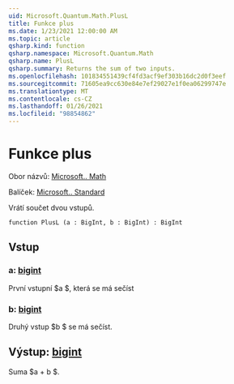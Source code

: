 ```yaml
---
uid: Microsoft.Quantum.Math.PlusL
title: Funkce plus
ms.date: 1/23/2021 12:00:00 AM
ms.topic: article
qsharp.kind: function
qsharp.namespace: Microsoft.Quantum.Math
qsharp.name: PlusL
qsharp.summary: Returns the sum of two inputs.
ms.openlocfilehash: 101834551439cf4fd3acf9ef303b16dc2d0f3eef
ms.sourcegitcommit: 71605ea9cc630e84e7ef29027e1f0ea06299747e
ms.translationtype: MT
ms.contentlocale: cs-CZ
ms.lasthandoff: 01/26/2021
ms.locfileid: "98854862"
---
```

# <a name="plusl-function"></a>Funkce plus

Obor názvů: [Microsoft.. Math](xref:Microsoft.Quantum.Math)

Balíček: [Microsoft.. Standard](https://nuget.org/packages/Microsoft.Quantum.Standard)


Vrátí součet dvou vstupů.

```qsharp
function PlusL (a : BigInt, b : BigInt) : BigInt
```


## <a name="input"></a>Vstup

### <a name="a--bigint"></a>a: [bigint](xref:microsoft.quantum.lang-ref.bigint)

První vstupní $a $, která se má sečíst


### <a name="b--bigint"></a>b: [bigint](xref:microsoft.quantum.lang-ref.bigint)

Druhý vstup $b $ se má sečíst.



## <a name="output--bigint"></a>Výstup: [bigint](xref:microsoft.quantum.lang-ref.bigint)

Suma $a + b $.